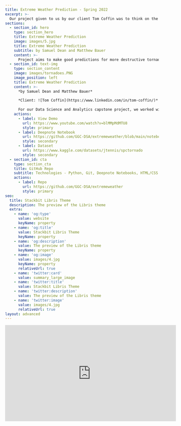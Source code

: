 ```yaml
---
title: Extreme Weather Prediction - Spring 2022
excerpt: >-
  Our project given to us by our client Tom Coffin was to think on the issue Global Warming and some harmful affects it has on people. Tornados have the ability to be extremely devasting taking human lives and destroying cities. We are going to see if the effects of global warming has any effect on producing more destructive tornados more frequently.
sections:
  - section_id: hero
    type: section_hero
    title: Extreme Weather Prediction
    image: images/5.jpg
    title: Extreme Weather Prediction
    subtitle: by Samuel Dean and Matthew Bauer
    content: >-
      Project aims to make good predictions for more destructive tornados appearing more frequently by the increase of Global Warming.
  - section_id: text-img
    type: section_content
    image: images/tornadoes.PNG
    image_position: left
    title: Extreme Weather Prediction 
    content: >-
      *by Samuel Dean and Matthew Bauer*   
      
      *Client: ![Tom Coffin](https://www.linkedin.com/in/tom-coffin/)*  
      
      For our Data Science and Analytics capstone project, we worked with our client Tom Coffin who provided us with a problem statement. Our goal was to find a dataset that represented a potential negative consequence from Global Warming. With this in mind, our team found a dataset that has kept record of tornados that occured in the United States from 1950 to 2015. This set includes details such as F-Scale, width, length, location, injuries, and fatalities. 
    actions:
      - label: View Demo
        url: https://www.youtube.com/watch?v=blMMpMdMTU8
        style: primary
      - label: Deepnote Notebook
        url: https://github.com/GGC-DSA/extremeweather/blob/main/notebooks/FinalCapstone.ipynb
        style: secondary
      - label: Dataset
        url: https://www.kaggle.com/datasets/jtennis/spctornado
        style: secondary
  - section_id: cta
    type: section_cta
    title: GitHub Repo
    subtitle: Technologies - Python, Git, Deepnote Notebooks, HTML/CSS
    actions:
      - label: Repo
        url: https://github.com/GGC-DSA/extremeweather
        style: primary
seo:
  title: Stackbit Libris Theme
  description: The preview of the Libris theme
  extra:
    - name: 'og:type'
      value: website
      keyName: property
    - name: 'og:title'
      value: Stackbit Libris Theme
      keyName: property
    - name: 'og:description'
      value: The preview of the Libris theme
      keyName: property
    - name: 'og:image'
      value: images/4.jpg
      keyName: property
      relativeUrl: true
    - name: 'twitter:card'
      value: summary_large_image
    - name: 'twitter:title'
      value: Stackbit Libris Theme
    - name: 'twitter:description'
      value: The preview of the Libris theme
    - name: 'twitter:image'
      value: images/4.jpg
      relativeUrl: true
layout: advanced
---
```

<iframe width="560" height="315" src="https://www.youtube.com/embed/8uuFIi-ghPI" frameborder="0" allow="accelerometer; autoplay; clipboard-write; encrypted-media; gyroscope; picture-in-picture" allowfullscreen></iframe>
